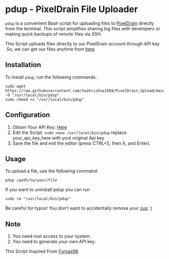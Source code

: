 # pdup - PixelDrain File Uploader

`pdup` is a convenient Bash script for uploading files to [PixelDrain](https://pixeldrain.com/) directly from the terminal. This script simplifies sharing log files with developers or making quick backups of remote files via SSH.

This Script uploads files directly to our PixelDrain account through API key .So, we can get our files anytime from [here](https://pixeldrain.com/user/filemanager#files)

## Installation

To install `pdup`, run the following commands:

```
sudo wget https://raw.githubusercontent.com/Saikrishna1504/PixelDrain_Upload/main/pdup -O "/usr/local/bin/pdup"
sudo chmod +x "/usr/local/bin/pdup"

```

## Configuration

1) Obtain Your API Key: [Here](https://pixeldrain.com/user/api_keys)
2) Edit the Script: ``` sudo nano /usr/local/bin/pdup ```
 replace your_api_key_here with yout original Api key
3) Save the file and exit the editor (press CTRL+S, then X, and Enter).

## Usage

To upload a file, use the following command:
```
pdup /path/to/your/file
```

If you want to uninstall pdup you can run

```
sudo rm "/usr/local/bin/pdup"
```

Be careful for typos! You don't want to accidentally remove your [/usr](https://github.com/MrMEEE/bumblebee-Old-and-abbandoned/issues/123) ;)

## Note
1) You need root access to your system.
2) You need to generate your own API key.

This Script Inspired From [Fornax96](https://github.com/Fornax96/pdup)
